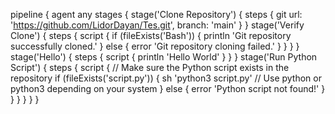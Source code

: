 pipeline {
    agent any
    stages {
        stage('Clone Repository') {
            steps {
                git url: 'https://github.com/LidorDayan/Tes.git', branch: 'main'
            }
        }
        stage('Verify Clone') {
            steps {
                script {
                    if (fileExists('Bash')) {
                        println 'Git repository successfully cloned.'
                    } else {
                        error 'Git repository cloning failed.'
                    }
                }
            }
        }
        stage('Hello') {
            steps {
                script {
                    println 'Hello World'
                }
            }
        }
                stage('Run Python Script') {
            steps {
                script {
                    // Make sure the Python script exists in the repository
                    if (fileExists('script.py')) {
                        sh 'python3 script.py' // Use python or python3 depending on your system
                    } else {
                        error 'Python script not found!'
                    }
                }
            }
        }
    }
}

